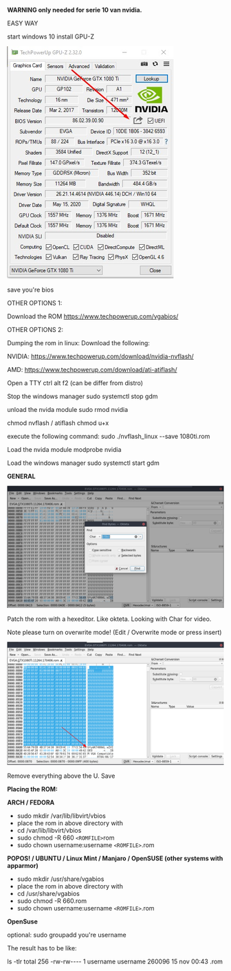 **WARNING only needed for serie 10 van nvidia.**

EASY WAY

start windows 10
install GPU-Z

![image](uploads/fc5745a7ff92aa34bf3db2abb7a8b997/image.png)

save you're bios


OTHER OPTIONS 1:

Download the ROM
https://www.techpowerup.com/vgabios/


OTHER OPTIONS 2:

Dumping the rom in linux:
Download the following:

NVIDIA:
https://www.techpowerup.com/download/nvidia-nvflash/

AMD:
https://www.techpowerup.com/download/ati-atiflash/


Open a TTY
ctrl alt f2 (can be differ from distro)

Stop the windows manager
sudo systemctl stop gdm

unload the nvida module
sudo rmod nvidia

chmod nvflash / atiflash
chmod u+x <nvflash>

execute the following command:
sudo ./nvflash_linux --save 1080ti.rom

Load the nvida module
modprobe nvidia

Load the windows manager
sudo systemctl start gdm


**GENERAL**

![image](uploads/33a1a4a56bd6b6b7cd9e1b17d8fa6a48/image.png)

Patch the rom with a hexeditor. Like okteta. Looking with Char for video.

Note please turn on overwrite mode! (Edit / Overwrite mode or press insert)


![image](uploads/b56e21f062af2d86374656bb5df541d2/image.png)

Remove everything above the U.
Save 



**Placing the ROM:**

**ARCH / FEDORA**


- sudo mkdir /var/lib/libvirt/vbios
- place the rom in above directory with 
- cd /var/lib/libvirt/vbios
- sudo chmod -R 660 `<ROMFILE>`rom
- sudo chown username:username `<ROMFILE>`.rom

**POPOS! / UBUNTU / Linux Mint / Manjaro / OpenSUSE (other systems with apparmor)**

- sudo mkdir /usr/share/vgabios
- place the rom in above directory with 
- cd /usr/share/vgabios
- sudo chmod -R 660<ROMFILE>.rom
- sudo chown username:username `<ROMFILE>`.rom

**OpenSuse**

optional:
sudo groupadd you're username


The result has to be like:

ls -tlr
total 256
-rw-rw---- 1 username username 260096 15 nov 00:43 <romfile>.rom






